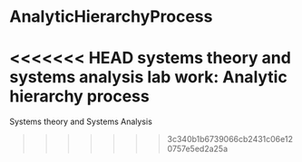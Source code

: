 # AnalyticHierarchyProcess
<<<<<<< HEAD
systems theory and systems analysis lab work: Analytic hierarchy process
=======
Systems theory and Systems Analysis 
>>>>>>> 3c340b1b6739066cb2431c06e120757e5ed2a25a
